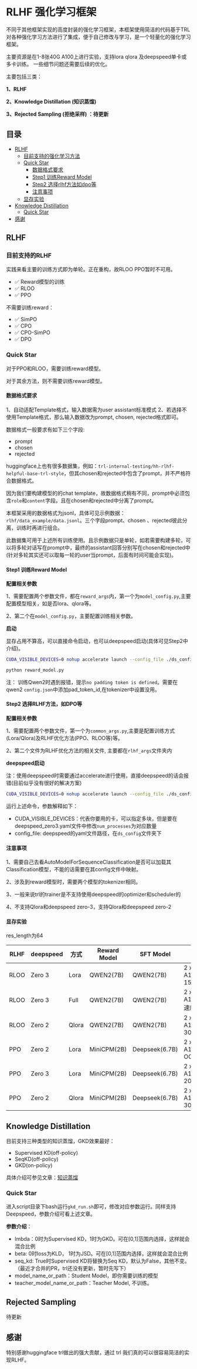 # RLHF 强化学习框架

不同于其他框架实现的高度封装的强化学习框架，本框架使用简洁的代码基于TRL对各种强化学习方法进行了集成，便于自己修改与学习，是一个轻量化的强化学习框架。

主要资源是在1-8张40G A100上进行实验，支持lora qlora 及deepspeed单卡或多卡训练。 一些细节问题还需要后续的优化。

主要包括三类：

**1、RLHF**

**2、Knowledge Distillation (知识蒸馏)**

**3、Rejected Sampling (拒绝采样) ：待更新**

## 目录

- [RLHF](#rlhf)
  - [目前支持的强化学习方法](#目前支持的rlhf)
  - [Quick Star](#quick-star)
    - [数据格式要求](#数据格式要求)
    - [Step1 训练Reward Model](#step1-训练reward-model)
    - [Step2 选择rlhf方法如dpo等](#step2-选择rlhf方法如dpo等)
    - [注意事项](#注意事项)
  - [显存实验](#显存实验)
- [Knowledge Distillation](#knowledge-distillation)
  - [Quick Star](#quick-star-1)
- [感谢](#感谢)

## RLHF
### 目前支持的RLHF
实践来看主要的训练方式即为单轮。正在重构，故RLOO PPO暂时不可用。

- ✅ Reward模型的训练
- ✅ RLOO
- ✅ PPO

不需要训练reward：
- ✅ SimPO
- ✅ CPO
- ✅ CPO-SimPO
- ✅ DPO

### Quick Star

对于PPO和RLOO，需要训练reward模型。

对于其余方法，则不需要训练reward模型。

#### 数据格式要求

1、自动适配Template格式，输入数据需为user assistant标准模式
2、若选择不使用Template格式，那么输入数据改为prompt, chosen, rejected格式即可。



数据格式一般要求有如下三个字段:
- prompt
- chosen
- rejected

huggingface上也有很多数据集，例如：```trl-internal-testing/hh-rlhf-helpful-base-trl-style```，但其chosen和rejected中包含了prompt，并不严格符合数据格式。

因为我们要构建模型的的chat template，故数据格式稍有不同，prompt中必须包含```role```和```content```字段。且在chosen和rejected中分离了prompt。

本框架采用的数据格式为jsonl，具体可见示例数据：```rlhf/data_example/data.jsonl```。三个字段prompt、chosen 、rejected彼此分离，训练时再进行组合。

此数据集可用于上述所有训练使用。且示例数据只是单轮，如若需要构建多轮，可以将多轮对话写在prompt中，最终的assistant回答分别写在chosen和rejected中(针对多轮其实还可以取每一轮的user当prompt，后面有时间可能会实现)。


#### Step1 训练Reward Model

**配置相关参数**

1、需要配置两个参数文件，都在```reward_args```内，第一个为```model_config.py```,主要配置模型相关，如是否lora、qlora等。

2、第二个在```model_config.py```，主要配置训练相关参数。

**启动**

显存占用不算高，可以直接命令启动，也可以deepspeed启动(具体可见Step2中介绍)。
```bash
CUDA_VISIBLE_DEVICES=0 nohup accelerate launch --config_file ./ds_config/deepspeed_zero3.yaml reward_model.py
```

```bash
python reward_model.py
```

注：
训练Qwen2时遇到报错，提示```no padding token is defined```。需要在qwen2 ```config.json```中添加pad_token_id,在tokenizer中设置没用。

#### Step2 选择RLHF方法，如DPO等

**配置相关参数**

1、需要配置两个参数文件，第一个为```common_args.py```,主要是配置训练方式(Lora/Qlora)及RLHF优化方法(PPO、RLOO等)等。

2、第二个文件为RLHF优化方法的相关文件, 主要都在```rlhf_args```文件夹内

**deepspeed启动**

注：使用deepspeed时需要通过accelerate进行使用，直接deepspeed的话会报错(目前似乎没有很好的解决方案)

```bash
CUDA_VISIBLE_DEVICES=0 nohup accelerate launch --config_file ./ds_config/deepspeed_zero3.yaml train_rlhf.py
```
运行上述命令，参数解释如下：
- CUDA_VISIBLE_DEVICES：代表你要用的卡，可以指定多块，但是要在deepspeed_zero3.yaml文件中修改```num_processes```为对应数量
- config_file: deepspeed的yaml文件路径，在```ds_config```文件夹下

#### 注意事项
1、需要自己去看AutoModelForSequenceClassification是否可以加载其Classification模型，不能的话需要在其config文件中映射。

2、涉及到reward模型时，需要两个模型的tokenizer相同。

3、一般来说trl的trainer是不支持使用deepspeed的optimizer和scheduler的

4、不支持Qlora和deepspeed zero-3，支持Qlora和deepspeed zero-2


#### 显存实验
res_length为64

| **RLHF** | **deepspeed** | **方式** | **Reward Model** | **SFT Model**  | **显存占用**               |
|----------|---------------|--------|------------------|----------------|------------------------|
| RLOO     | Zero 3        | Lora   | QWEN2(7B)        | QWEN2(7B)      | 2 x A100(40GB): 15~30G |
| RLOO     | Zero 3        | Full   | QWEN2(7B)        | QWEN2(7B)      | 2 x A100(40GB): 速度很慢   |
| RLOO     | Zero 2        | Qlora  | QWEN2(7B)        | QWEN2(7B)      | 2 x A100(40GB): 30~40G |
| PPO      | Zero 2        | Lora   | MiniCPM(2B)      | Deepseek(6.7B) | 2 x A100(40GB): OOM    |
| PPO      | Zero 3        | Lora   | MiniCPM(2B)      | Deepseek(6.7B) | 2 x A100(40GB): 20-25G |
| PPO      | Zero 2        | Qlora  | MiniCPM(2B)      | Deepseek(6.7B) | 2 x A100(40GB): 30G    |

## Knowledge Distillation
目前支持三种类型的知识蒸馏，GKD效果最好：
- Supervised KD(off-policy)
- SeqKD(off-policy)
- GKD(on-policy)

具体介绍可参见文章：[知识蒸馏](https://zhuanlan.zhihu.com/p/1064724364)

### Quick Star
进入script目录下bash运行```gkd_run.sh```即可，修改对应参数运行。同样支持Deepspeed，参数介绍可看上述文章。

**参数介绍**：
- lmbda：0时为Supervised KD，1时为GKD。可在[0,1]范围内选择，这样就会混合比例
- beta:  0时loss为KLD， 1时为JSD。可在[0,1]范围内选择，这样就会混合比例
- seq_kd: True时Supervised KD将替换为Seq KD，默认为False，其他不变。（最近才合并的PR，trl还没有更新，暂时先写下）
- model_name_or_path：Student Model，即你需要训练的模型
- teacher_model_name_or_path：Teacher Model, 不训练。

## Rejected Sampling
待更新

## 感谢

特别感谢huggingface trl做出的强大贡献，通过 trl 我们真的可以很容易简洁的实现RLHF。